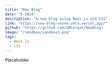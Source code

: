 ```yaml
---
title: "New Blog"
date: "5-2024"
description: "A new blog using Next.js and CSS"
link: "https://new-blog-seven-zeta.vercel.app/"
github: "https://github.com/UNtergas/NewBlog"
image: "/sandbox/sandbox3.png"
tags:
  - Next.js
  - CSS
---
```


Placeholder  

